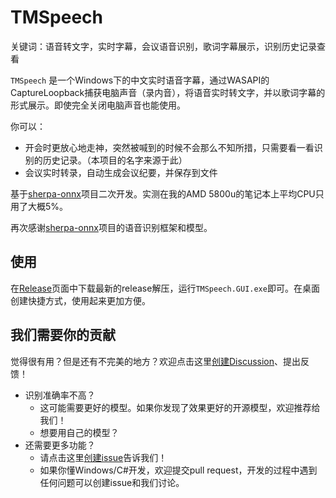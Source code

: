 # TMSpeech

关键词：语音转文字，实时字幕，会议语音识别，歌词字幕展示，识别历史记录查看

`TMSpeech` 是一个Windows下的中文实时语音字幕，通过WASAPI的CaptureLoopback捕获电脑声音（录内音），将语音实时转文字，并以歌词字幕的形式展示。即使完全关闭电脑声音也能使用。

你可以：
- 开会时更放心地走神，突然被喊到的时候不会那么不知所措，只需要看一看识别的历史记录。（本项目的名字来源于此）
- 会议实时转录，自动生成会议纪要，并保存到文件

基于[sherpa-onnx](https://github.com/k2-fsa/sherpa-onnx/)项目二次开发。实测在我的AMD 5800u的笔记本上平均CPU只用了大概5%。

再次感谢[sherpa-onnx](https://github.com/k2-fsa/sherpa-onnx/)项目的语音识别框架和模型。

## 使用

在[Release](https://github.com/jxlpzqc/TMSpeech/releases)页面中下载最新的release解压，运行`TMSpeech.GUI.exe`即可。在桌面创建快捷方式，使用起来更加方便。

## 我们需要你的贡献

觉得很有用？但是还有不完美的地方？欢迎点击这里[创建Discussion](https://github.com/jxlpzqc/TMSpeech/discussions/new)、提出反馈！

- 识别准确率不高？
    - 这可能需要更好的模型。如果你发现了效果更好的开源模型，欢迎推荐给我们！
    - 想要用自己的模型？
- 还需要更多功能？
    - 请点击这里[创建issue](https://github.com/jxlpzqc/TMSpeech/issues/new)告诉我们！
    - 如果你懂Windows/C#开发，欢迎提交pull request，开发的过程中遇到任何问题可以创建issue和我们讨论。

